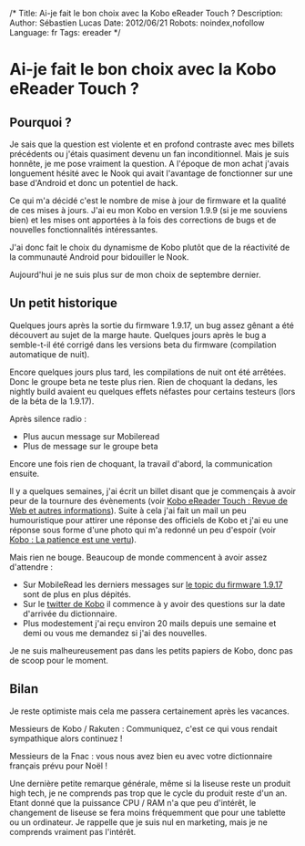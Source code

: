 /*
Title: Ai-je fait le bon choix avec la Kobo eReader Touch ?
Description: 
Author: Sébastien Lucas
Date: 2012/06/21
Robots: noindex,nofollow
Language: fr
Tags: ereader
*/
# Ai-je fait le bon choix avec la Kobo eReader Touch ?

## Pourquoi ?
Je sais que la question est violente et en profond contraste avec mes billets précédents ou j'étais quasiment devenu un fan inconditionnel. Mais je suis honnête, je me pose vraiment la question. A l'époque de mon achat j'avais longuement hésité avec le Nook qui avait l'avantage de fonctionner sur une base d'Android et donc un potentiel de hack.

Ce qui m'a décidé c'est le nombre de mise à jour de firmware et la qualité de ces mises à jours. J'ai eu mon Kobo en version 1.9.9 (si je me souviens bien) et les mises ont apportées à la fois des corrections de bugs et de nouvelles fonctionnalités intéressantes.

J'ai donc fait le choix du dynamisme de Kobo plutôt que de la réactivité de la communauté Android pour bidouiller le Nook.

Aujourd'hui je ne suis plus sur de mon choix de septembre dernier.

## Un petit historique

Quelques jours après la sortie du firmware 1.9.17, un bug assez gênant a été découvert au sujet de la marge haute. Quelques jours après le bug a semble-t-il été corrigé dans les versions beta du firmware (compilation automatique de nuit).

Encore quelques jours plus tard, les compilations de nuit ont été arrêtées. Donc le groupe beta ne teste plus rien. Rien de choquant la dedans, les nightly build avaient eu quelques effets néfastes pour certains testeurs (lors de la béta de la 1.9.17).

Après silence radio :
*	Plus aucun message sur Mobileread
*	Plus de message sur le groupe beta

Encore une fois rien de choquant, la travail d'abord, la communication ensuite.

Il y a quelques semaines, j'ai écrit un billet disant que je commençais à avoir peur de la tournure des évènements (voir [Kobo eReader Touch : Revue de Web et autres informations](/blog/kobo-ereader-touch-15)). Suite à cela j'ai fait un mail un peu humouristique pour attirer une réponse des officiels de Kobo et j'ai eu une réponse sous forme d'une photo qui m'a redonné un peu d'espoir (voir [Kobo : La patience est une vertu](/blog/kobo-ereader-touch-16)).

Mais rien ne bouge. Beaucoup de monde commencent à avoir assez d'attendre :
*	Sur MobileRead les derniers messages sur [le topic du firmware 1.9.17](http://www.mobileread.com/forums/showthread.php?t=172355) sont de plus en plus dépités.
*	Sur le [twitter de Kobo](http://twitter.com/#!/Kobo_FR) il commence à y avoir des questions sur la date d'arrivée du dictionnaire.
*	Plus modestement j'ai reçu environ 20 mails depuis une semaine et demi ou vous me demandez si j'ai des nouvelles.

Je ne suis malheureusement pas dans les petits papiers de Kobo, donc pas de scoop pour le moment.
## Bilan

Je reste optimiste mais cela me passera certainement après les vacances.

Messieurs de Kobo / Rakuten : Communiquez, c'est ce qui vous rendait sympathique alors continuez !

Messieurs de la Fnac : vous nous avez bien eu avec votre dictionnaire français prévu pour Noël !

Une dernière petite remarque générale, même si la liseuse reste un produit high tech, je ne comprends pas trop que le cycle du produit reste d'un an. Etant donné que la puissance CPU / RAM n'a que peu d'intérêt, le changement de liseuse se fera moins fréquemment que pour une tablette ou un ordinateur. Je rappelle que je suis nul en marketing, mais je ne comprends vraiment pas l'intérêt.
